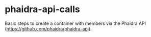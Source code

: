 # phaidra-api-calls
Basic steps to create a container with members via the Phaidra API (https://github.com/phaidra/phaidra-api).
